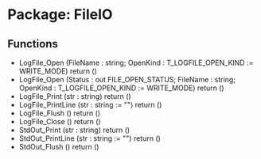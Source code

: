 # Package: FileIO
## Functions
- LogFile_Open <font id="function_arguments">(FileName : string; OpenKind : T_LOGFILE_OPEN_KIND := WRITE_MODE)</font> <font id="function_return">return ()</font>
- LogFile_Open <font id="function_arguments">(Status : out FILE_OPEN_STATUS; FileName : string; OpenKind : T_LOGFILE_OPEN_KIND := WRITE_MODE)</font> <font id="function_return">return ()</font>
- LogFile_Print <font id="function_arguments">(str : string)</font> <font id="function_return">return ()</font>
- LogFile_PrintLine <font id="function_arguments">(str : string := "")</font> <font id="function_return">return ()</font>
- LogFile_Flush <font id="function_arguments">()</font> <font id="function_return">return ()</font>
- LogFile_Close <font id="function_arguments">()</font> <font id="function_return">return ()</font>
- StdOut_Print <font id="function_arguments">(str : string)</font> <font id="function_return">return ()</font>
- StdOut_PrintLine <font id="function_arguments">(str : string := "")</font> <font id="function_return">return ()</font>
- StdOut_Flush <font id="function_arguments">()</font> <font id="function_return">return ()</font>
